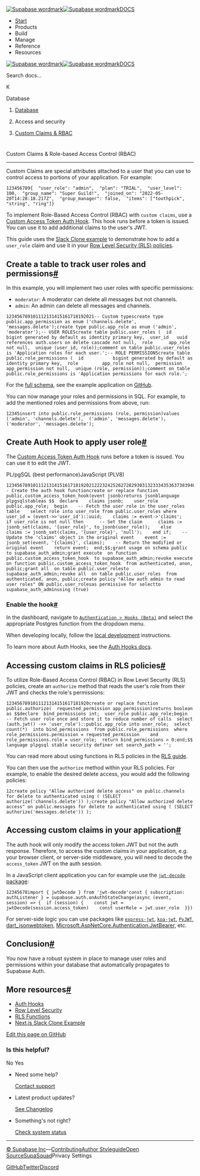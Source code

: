 [![Supabase wordmark](https://supabase.com/docs/_next/image?url=%2Fdocs%2Fsupabase-dark.svg&w=256&q=75&dpl=dpl_5BYG5BkQhU19GEfZfhcgAbeGcRQo)![Supabase wordmark](https://supabase.com/docs/_next/image?url=%2Fdocs%2Fsupabase-light.svg&w=256&q=75&dpl=dpl_5BYG5BkQhU19GEfZfhcgAbeGcRQo)DOCS](https://supabase.com/docs)

-   [Start](https://supabase.com/docs/guides/getting-started)
-   Products
-   Build
-   Manage
-   Reference
-   Resources

[![Supabase wordmark](https://supabase.com/docs/_next/image?url=%2Fdocs%2Fsupabase-dark.svg&w=256&q=75&dpl=dpl_5BYG5BkQhU19GEfZfhcgAbeGcRQo)![Supabase wordmark](https://supabase.com/docs/_next/image?url=%2Fdocs%2Fsupabase-light.svg&w=256&q=75&dpl=dpl_5BYG5BkQhU19GEfZfhcgAbeGcRQo)DOCS](https://supabase.com/docs)

Search docs...

K

Database

1.  [Database](https://supabase.com/docs/guides/database/overview)

3.  Access and security

5.  [Custom Claims & RBAC](https://supabase.com/docs/guides/database/postgres/custom-claims-and-role-based-access-control-rbac)

# 

Custom Claims & Role-based Access Control (RBAC)

* * *

Custom Claims are special attributes attached to a user that you can use to control access to portions of your application. For example:

```
123456789{  "user_role": "admin",  "plan": "TRIAL",  "user_level": 100,  "group_name": "Super Guild!",  "joined_on": "2022-05-20T14:28:18.217Z",  "group_manager": false,  "items": ["toothpick", "string", "ring"]}
```

To implement Role-Based Access Control (RBAC) with `custom claims`, use a [Custom Access Token Auth Hook](https://supabase.com/docs/guides/auth/auth-hooks#hook-custom-access-token). This hook runs before a token is issued. You can use it to add additional claims to the user's JWT.

This guide uses the [Slack Clone example](https://github.com/supabase/supabase/tree/master/examples/slack-clone/nextjs-slack-clone) to demonstrate how to add a `user_role` claim and use it in your [Row Level Security (RLS) policies](https://supabase.com/docs/guides/database/postgres/row-level-security).

## Create a table to track user roles and permissions[#](#create-a-table-to-track-user-roles-and-permissions)

In this example, you will implement two user roles with specific permissions:

-   `moderator`: A moderator can delete all messages but not channels.
-   `admin`: An admin can delete all messages and channels.

```
123456789101112131415161718192021-- Custom typescreate type public.app_permission as enum ('channels.delete', 'messages.delete');create type public.app_role as enum ('admin', 'moderator');-- USER ROLEScreate table public.user_roles (  id        bigint generated by default as identity primary key,  user_id   uuid references auth.users on delete cascade not null,  role      app_role not null,  unique (user_id, role));comment on table public.user_roles is 'Application roles for each user.';-- ROLE PERMISSIONScreate table public.role_permissions (  id           bigint generated by default as identity primary key,  role         app_role not null,  permission   app_permission not null,  unique (role, permission));comment on table public.role_permissions is 'Application permissions for each role.';
```

For the [full schema](https://github.com/supabase/supabase/blob/master/examples/slack-clone/nextjs-slack-clone/README.md), see the example application on [GitHub](https://github.com/supabase/supabase/tree/master/examples/slack-clone/nextjs-slack-clone).

You can now manage your roles and permissions in SQL. For example, to add the mentioned roles and permissions from above, run:

```
12345insert into public.role_permissions (role, permission)values  ('admin', 'channels.delete'),  ('admin', 'messages.delete'),  ('moderator', 'messages.delete');
```

## Create Auth Hook to apply user role[#](#create-auth-hook-to-apply-user-role)

The [Custom Access Token Auth Hook](https://supabase.com/docs/guides/auth/auth-hooks#hook-custom-access-token) runs before a token is issued. You can use it to edit the JWT.

PL/pgSQL (best performance)JavaScript (PLV8)

```
12345678910111213141516171819202122232425262728293031323334353637383940414243444546474849505152-- Create the auth hook functioncreate or replace function public.custom_access_token_hook(event jsonb)returns jsonblanguage plpgsqlstableas $$  declare    claims jsonb;    user_role public.app_role;  begin    -- Fetch the user role in the user_roles table    select role into user_role from public.user_roles where user_id = (event->>'user_id')::uuid;    claims := event->'claims';    if user_role is not null then      -- Set the claim      claims := jsonb_set(claims, '{user_role}', to_jsonb(user_role));    else      claims := jsonb_set(claims, '{user_role}', 'null');    end if;    -- Update the 'claims' object in the original event    event := jsonb_set(event, '{claims}', claims);    -- Return the modified or original event    return event;  end;$$;grant usage on schema public to supabase_auth_admin;grant execute  on function public.custom_access_token_hook  to supabase_auth_admin;revoke execute  on function public.custom_access_token_hook  from authenticated, anon, public;grant all  on table public.user_rolesto supabase_auth_admin;revoke all  on table public.user_roles  from authenticated, anon, public;create policy "Allow auth admin to read user roles" ON public.user_rolesas permissive for selectto supabase_auth_adminusing (true)
```

### Enable the hook[#](#enable-the-hook)

In the dashboard, navigate to [`Authentication > Hooks (Beta)`](https://supabase.com/dashboard/project/_/auth/hooks) and select the appropriate Postgres function from the dropdown menu.

When developing locally, follow the [local development](https://supabase.com/docs/guides/auth/auth-hooks#local-development) instructions.

To learn more about Auth Hooks, see the [Auth Hooks docs](https://supabase.com/docs/guides/auth/auth-hooks).

## Accessing custom claims in RLS policies[#](#accessing-custom-claims-in-rls-policies)

To utilize Role-Based Access Control (RBAC) in Row Level Security (RLS) policies, create an `authorize` method that reads the user's role from their JWT and checks the role's permissions:

```
1234567891011121314151617181920create or replace function public.authorize(  requested_permission app_permission)returns boolean as $$declare  bind_permissions int;  user_role public.app_role;begin  -- Fetch user role once and store it to reduce number of calls  select (auth.jwt() ->> 'user_role')::public.app_role into user_role;  select count(*)  into bind_permissions  from public.role_permissions  where role_permissions.permission = requested_permission    and role_permissions.role = user_role;  return bind_permissions > 0;end;$$ language plpgsql stable security definer set search_path = '';
```

You can read more about using functions in RLS policies in the [RLS guide](https://supabase.com/docs/guides/database/postgres/row-level-security#using-functions).

You can then use the `authorize` method within your RLS policies. For example, to enable the desired delete access, you would add the following policies:

```
12create policy "Allow authorized delete access" on public.channels for delete to authenticated using ( (SELECT authorize('channels.delete')) );create policy "Allow authorized delete access" on public.messages for delete to authenticated using ( (SELECT authorize('messages.delete')) );
```

## Accessing custom claims in your application[#](#accessing-custom-claims-in-your-application)

The auth hook will only modify the access token JWT but not the auth response. Therefore, to access the custom claims in your application, e.g. your browser client, or server-side middleware, you will need to decode the `access_token` JWT on the auth session.

In a JavaScript client application you can for example use the [`jwt-decode` package](https://www.npmjs.com/package/jwt-decode):

```
12345678import { jwtDecode } from 'jwt-decode'const { subscription: authListener } = supabase.auth.onAuthStateChange(async (event, session) => {  if (session) {    const jwt = jwtDecode(session.access_token)    const userRole = jwt.user_role  }})
```

For server-side logic you can use packages like [`express-jwt`](https://github.com/auth0/express-jwt), [`koa-jwt`](https://github.com/stiang/koa-jwt), [`PyJWT`](https://github.com/jpadilla/pyjwt), [dart\_jsonwebtoken](https://pub.dev/packages/dart_jsonwebtoken), [Microsoft.AspNetCore.Authentication.JwtBearer](https://www.nuget.org/packages/Microsoft.AspNetCore.Authentication.JwtBearer), etc.

## Conclusion[#](#conclusion)

You now have a robust system in place to manage user roles and permissions within your database that automatically propagates to Supabase Auth.

## More resources[#](#more-resources)

-   [Auth Hooks](https://supabase.com/docs/guides/auth/auth-hooks)
-   [Row Level Security](https://supabase.com/docs/guides/database/postgres/row-level-security)
-   [RLS Functions](https://supabase.com/docs/guides/database/postgres/row-level-security#using-functions)
-   [Next.js Slack Clone Example](https://github.com/supabase/supabase/tree/master/examples/slack-clone/nextjs-slack-clone)

[Edit this page on GitHub](https://github.com/supabase/supabase/blob/master/apps/docs/content/guides/database/postgres/custom-claims-and-role-based-access-control-rbac.mdx)

### Is this helpful?

No Yes

-   Need some help?
    
    [Contact support](https://supabase.com/support)
-   Latest product updates?
    
    [See Changelog](https://supabase.com/changelog)
-   Something's not right?
    
    [Check system status](https://status.supabase.com/)

* * *

[© Supabase Inc](https://supabase.com/)—[Contributing](https://github.com/supabase/supabase/blob/master/apps/docs/DEVELOPERS.md)[Author Styleguide](https://github.com/supabase/supabase/blob/master/apps/docs/CONTRIBUTING.md)[Open Source](https://supabase.com/open-source)[SupaSquad](https://supabase.com/supasquad)Privacy Settings

[GitHub](https://github.com/supabase/supabase)[Twitter](https://twitter.com/supabase)[Discord](https://discord.supabase.com/)